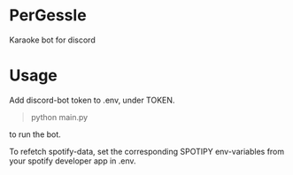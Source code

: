 # PerGessle
Karaoke bot for discord

# Usage
Add discord-bot token to .env, under TOKEN.

> python main.py 

to run the bot.


To refetch spotify-data, set the corresponding SPOTIPY env-variables from your spotify developer app in .env.
